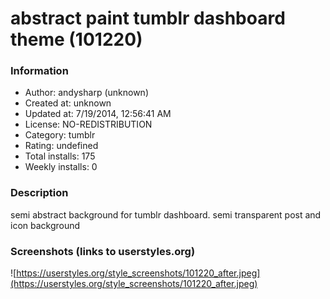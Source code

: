 # abstract paint tumblr dashboard theme (101220)

### Information
- Author: andysharp (unknown)
- Created at: unknown
- Updated at: 7/19/2014, 12:56:41 AM
- License: NO-REDISTRIBUTION
- Category: tumblr
- Rating: undefined
- Total installs: 175
- Weekly installs: 0


### Description
semi abstract background for tumblr dashboard. semi transparent post and icon background


### Screenshots (links to userstyles.org)
![https://userstyles.org/style_screenshots/101220_after.jpeg](https://userstyles.org/style_screenshots/101220_after.jpeg)


